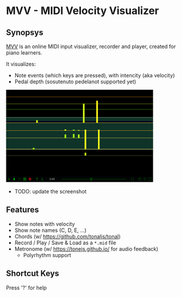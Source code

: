 # MVV - MIDI Velocity Visualizer

## Synopsys

[MVV](https://omakoto.github.io/mvv/) is an online MIDI input visualizer, recorder and player, created for piano learners.

It visualizes:
- Note events (which keys are pressed), with intencity (aka velocity)
- Pedal depth (sosutenuto pedelanot supported yet)

<a href="https://omakoto.github.io/mvv/">
  <img src="mvv-screenshot.png" alt="MVV screenshot" style="width: 80%">
</a>

- TODO: update the screenshot

## Features

- Show notes with velocity
- Show note names (C, D, E, ...)
- Chords (w/ https://github.com/tonaljs/tonal)
- Record / Play / Save & Load as a `*.mid` file
- Metronome (w/ https://tonejs.github.io/ for audio feedback)
  - Polyrhythm support

## Shortcut Keys

Press '?' for help
